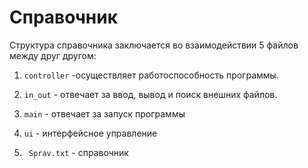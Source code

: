 # Справочник

Структура справочника заключается во взаимодействии 5 файлов между друг другом: 

1. ````controller```` -осуществляет работоспособность программы.

2. ```in_out``` - отвечает за ввод, вывод и поиск внешних файлов.

3. ```main``` - отвечает за запуск программы

4. ```ui``` - интерфейсное управление

5. ``` Sprav.txt``` - справочник